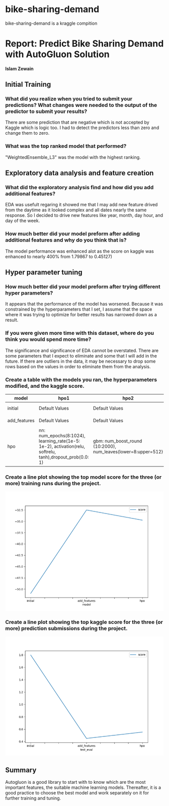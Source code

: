 # bike-sharing-demand
 bike-sharing-demand is a kraggle compition
# Report: Predict Bike Sharing Demand with AutoGluon Solution

#### Islam Zewain

## Initial Training

### What did you realize when you tried to submit your predictions? What changes were needed to the output of the predictor to submit your results?

There are some prediction that are negative which is not accepted by Kaggle which is logic too.
I had to detect the predictors less than zero and change them to zero.

### What was the top ranked model that performed?

"WeightedEnsemble_L3" was the model with the highest ranking.


## Exploratory data analysis and feature creation

### What did the exploratory analysis find and how did you add additional features?

EDA was usefult regaring it showed me that I may add new feature drived from the daytime as it looked complex and all dates nearly the same response.
So I decided to drive new features like year, month, day hour, and day of the week.

### How much better did your model preform after adding additional features and why do you think that is?

The model performance was enhanced alot as the score on kaggle was enhanced to nearly 400% from 1.79867 to  0.45127)

## Hyper parameter tuning

### How much better did your model preform after trying different hyper parameters?

It appears that the performance of the model has worsened. Because it was constrained by the hyperparameters that I set, I assume that the space where it was trying to optimize for better results has narrowed down as a result.


### If you were given more time with this dataset, where do you think you would spend more time?

The significance and significance of EDA cannot be overstated.
There are some parameters that I expect to eliminate and some that I will add in the future. 
If there are outliers in the data, it may be necessary to drop some rows based on the values in order to eliminate them from the analysis.


### Create a table with the models you ran, the hyperparameters modified, and the kaggle score.

| model        | hpo1                                                         | hpo2                                                         | hpo3           | score   |
| ------------ | ------------------------------------------------------------ | ------------------------------------------------------------ | -------------- | ------- |
| initial      | Default Values                                               | Default Values                                               | Default Values | 1.79867 |
| add_features | Default Values                                               | Default Values                                               | Default Values | 0.45127 |
| hpo          | nn: num_epochs(8:1024), learning_rate(1e-5: 1e-2), activation(relu, softrelu, tanh),dropout_prob(0.0: 1) | gbm: num_boost_round (10:2000), num_leaves(lower=8:upper=512} | Default Values | 0.55359 |


### Create a line plot showing the top model score for the three (or more) training runs during the project.


![model_train_score.png](img/model_train_score.png)

### Create a line plot showing the top kaggle score for the three (or more) prediction submissions during the project.


![model_test_score.png](img/model_test_score.png)

## Summary

Autogluon is a good library to start with to know which are the most important features, the suitable machine learning models.
Thereafter, it is a good practice to choose the best model and work separately on it for further training and tuning.

